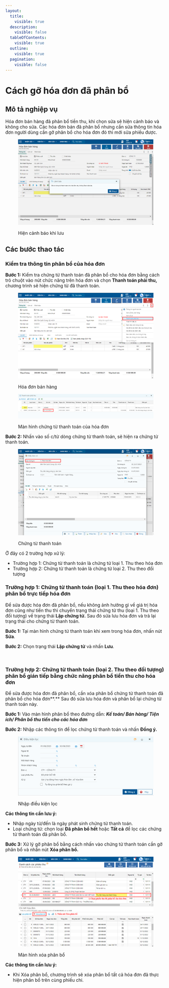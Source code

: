 ```yaml
---
layout:
  title:
    visible: true
  description:
    visible: false
  tableOfContents:
    visible: true
  outline:
    visible: true
  pagination:
    visible: false
---
```


# Cách gỡ hóa đơn đã phân bổ

## Mô tả nghiệp vụ

Hóa đơn bán hàng đã phân bổ tiền thu, khi chọn sửa sẽ hiện cảnh báo và không cho sửa. Các hóa đơn bán đã phân bổ nhưng cần sửa thông tin hóa đơn người dùng cần gỡ phân bổ cho hóa đơn đó thì mới sửa phiếu được.

<figure><img src="../../.gitbook/assets/gỡ pbhd bán 01.png" alt=""><figcaption><p>Hiện cảnh báo khi lưu</p></figcaption></figure>

## Các bước thao tác

### Kiểm tra thông tin phân bổ của hóa đơn

**Bước 1:** Kiểm tra chứng từ thanh toán đã phân bổ cho hóa đơn bằng cách trỏ chuột vào nút chức năng trên hóa đơn và chọn **Thanh toán phải thu,** chương trình sẽ hiện chứng từ đã thanh toán.

<figure><img src="../../.gitbook/assets/gỡ pbhd bán 02.png" alt=""><figcaption><p>Hóa đơn bán hàng</p></figcaption></figure>

<figure><img src="../../.gitbook/assets/gỡ pbhd bán 03.png" alt=""><figcaption><p>Màn hình chứng từ thanh toán của hóa đơn</p></figcaption></figure>

**Bước 2:** Nhấn vào số c/từ dòng chứng từ thanh toán, sẽ hiện ra chứng từ thanh toán.

<figure><img src="../../.gitbook/assets/gỡ pbhd bán 05.png" alt=""><figcaption><p>Chứng từ thanh toán</p></figcaption></figure>

Ở đây có 2 trường hợp xử lý:

* Trường hợp 1: Chứng từ thanh toán là chứng từ loại 1. Thu theo hóa đơn
* Trường hợp 2: Chứng từ thanh toán là chứng từ loại 2. Thu theo đối tượng

### Trường hợp 1: Chứng từ thanh toán (loại 1. Thu theo hóa đơn) phân bổ trực tiếp hóa đơn

Để sửa được hóa đơn đã phân bổ, nếu không ảnh hưởng gì về giá trị hóa đơn cũng như tiền thu thì chuyển trạng thái chứng từ thu (loại 1. Thu theo đối tượng) về trạng thái **Lập chứng từ.** Sau đó sửa lưu hóa đơn và trả lại trạng thái cho chứng từ thanh toán.

**Bước 1:** Tại màn hình chứng từ thanh toán khi xem trong hóa đơn, nhấn nút **Sửa**.

**Bước 2:** Chọn trạng thái **Lập chứng từ** và nhấn **Lưu**.

<figure><img src="../../.gitbook/assets/gỡ pbhd mua 06.png" alt=""><figcaption></figcaption></figure>

### Trường hợp 2: Chứng từ thanh toán (loại 2. Thu theo đối tượng) phân bổ gián tiếp bằng chức năng phân bổ tiền thu cho hóa đơn

Để sửa được hóa đơn đã phân bổ, cần xóa phân bổ chứng từ thanh toán đã phân bổ cho hóa đơn**.** Sau đó sửa lưu hóa đơn và phân bổ lại chứng từ thanh toán này.

**Bước 1:** Vào màn hình phân bổ theo đường dẫn: _**Kế toán/ Bán hàng/ Tiện ích/ Phân bổ thu tiền cho các hóa đơn**_

**Bước 2:** Nhập các thông tin để lọc chứng từ thanh toán và nhấn **Đồng ý.**

<figure><img src="../../.gitbook/assets/image120.png" alt=""><figcaption><p>Nhập điều kiện lọc</p></figcaption></figure>

**Các thông tin cần lưu ý:**

* Nhập ngày từ/đến là ngày phát sinh chứng từ thanh toán.
* Loại chứng từ: chọn loại **Đã phân bổ hết** hoặc **Tất cả** để lọc các chứng từ thanh toán đã phân bổ.

**Bước 3:** Xử lý gỡ phân bổ bằng cách nhấn vào chứng từ thanh toán cần gỡ phân bổ và nhấn nút **Xóa phân bổ.**

<figure><img src="../../.gitbook/assets/gỡ pbhd bán 06.png" alt=""><figcaption><p>Màn hình xóa phân bổ</p></figcaption></figure>

**Các thông tin cần lưu ý:**

* Khi Xóa phân bổ, chương trình sẽ xóa phân bổ tất cả hóa đơn đã thực hiện phân bổ trên cùng phiếu chi.
